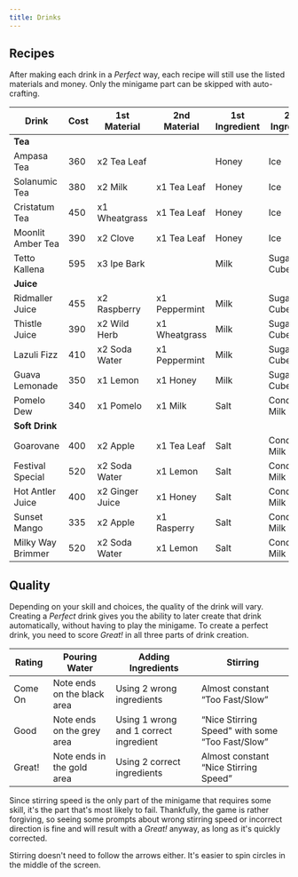 ```yaml
---
title: Drinks
---
```


## Recipes

After making each drink in a *Perfect* way, each recipe will still use the listed materials and money. Only the minigame
part can be skipped with auto-crafting.

| Drink             | Cost | 1st Material    | 2nd Material  | 1st Ingredient | 2nd Ingredient |
|-------------------|------|-----------------|---------------|----------------|----------------|
| **Tea**                                                                                 ||||||
| Ampasa Tea        | 360  | x2 Tea Leaf     |               | Honey          | Ice            |
| Solanumic Tea     | 380  | x2 Milk         | x1 Tea Leaf   | Honey          | Ice            |
| Cristatum Tea     | 450  | x1 Wheatgrass   | x1 Tea Leaf   | Honey          | Ice            |
| Moonlit Amber Tea | 390  | x2 Clove        | x1 Tea Leaf   | Honey          | Ice            |
| Tetto Kallena     | 595  | x3 Ipe Bark     |               | Milk           | Sugar Cubes    |
| **Juice**                                                                               ||||||
| Ridmaller Juice   | 455  | x2 Raspberry    | x1 Peppermint | Milk           | Sugar Cubes    |
| Thistle Juice     | 390  | x2 Wild Herb    | x1 Wheatgrass | Milk           | Sugar Cubes    |
| Lazuli Fizz       | 410  | x2 Soda Water   | x1 Peppermint | Milk           | Sugar Cubes    |
| Guava Lemonade    | 350  | x1 Lemon        | x1 Honey      | Milk           | Sugar Cubes    |
| Pomelo Dew        | 340  | x1 Pomelo       | x1 Milk       | Salt           | Condensed Milk |
| **Soft Drink**                                                                          ||||||
| Goarovane         | 400  | x2 Apple        | x1 Tea Leaf   | Salt           | Condensed Milk |
| Festival Special  | 520  | x2 Soda Water   | x1 Lemon      | Salt           | Condensed Milk |
| Hot Antler Juice  | 400  | x2 Ginger Juice | x1 Honey      | Salt           | Condensed Milk |
| Sunset Mango      | 335  | x2 Apple        | x1 Rasperry   | Salt           | Condensed Milk |
| Milky Way Brimmer | 520  | x2 Soda Water   | x1 Lemon      | Salt           | Condensed Milk |

## Quality

Depending on your skill and choices, the quality of the drink will vary. Creating a *Perfect* drink gives you the ability to later
create that drink automatically, without having to play the minigame. To create a perfect drink, you need to score *Great!* in all
three parts of drink creation.

| Rating  | Pouring Water               | Adding Ingredients                           | Stirring                                        |
|---------|-----------------------------|----------------------------------------------|-------------------------------------------------|
| Come On | Note ends on the black area | Using 2 wrong ingredients                    | Almost constant “Too Fast/Slow”                 |
| Good    | Note ends on the grey area  | Using 1 wrong and 1 correct ingredient       | “Nice Stirring Speed" with some “Too Fast/Slow” |
| Great!  | Note ends in the gold area  | Using 2 correct ingredients                  | Almost constant “Nice Stirring Speed”           |

Since stirring speed is the only part of the minigame that requires some skill, it's the part that's most likely to fail. Thankfully,
the game is rather forgiving, so seeing some prompts about wrong stirring speed or incorrect direction is fine and will result with a *Great!*
anyway, as long as it's quickly corrected.

Stirring doesn't need to follow the arrows either. It's easier to spin circles in the middle of the screen.
